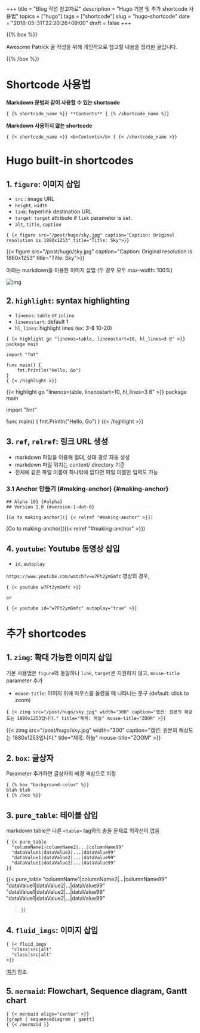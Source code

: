 +++
title = "Blog 작성 참고자료"
description = "Hugo 기본 및 추가 shortcode 사용법"
topics = ["hugo"]
tags = ["shortcode"]
slug = "hugo-shortcode"
date = "2018-05-31T22:20:26+09:00"
draft = false
+++

{{% box %}}

Awesome Patrick 글 작성을 위해 개인적으로 참고할 내용을 정리한 글입니다.

{{% /box %}}

# Shortcode 사용법

**Markdown 문법과 같이 사용할 수 있는 shortcode**

```
{ {% shortcode_name %}} **Contents** { {% /shortcode_name %}}
```

**Markdown 사용하지 않는 shortcode**

```
{ {< shortcode_name >}} <b>Contents</b> { {< /shortcode_name >}}
```

# Hugo built-in shortcodes

## 1. `figure`: 이미지 삽입

- `src` : image URL
- `height`, `width`
- `link`: hyperlink destination URL
- `target`: `target` attribute if `link` parameter is set.
- `alt`, `title`, `caption`

```
{ {< figure src="/post/hugo/sky.jpg" caption="Caption: Original resolution is 1880x1253" title="Title: Sky">}}
```

{{< figure src="/post/hugo/sky.jpg" caption="Caption: Original resolution is 1880x1253" title="Title: Sky">}}

아래는 markdown을 이용한 이미지 삽입 (두 경우 모두 max-width: 100%)

![img](/post/hugo/sky.jpg)

## 2. `highlight`: syntax highlighting

- `linenos`: `table` or `inline`
- `linenostart`: default 1
- `hl_lines`: highlight lines (ex: 3-8 10-20)

```
{ {< highlight go "linenos=table, linenostart=10, hl_lines=3 6" >}}
package main

import "fmt"

func main() {
	fmt.Println("Hello, Go")
}
{ {< /highlight >}}
```

{{< highlight go "linenos=table, linenostart=10, hl_lines=3 6" >}}
package main

import "fmt"

func main() {
	fmt.Println("Hello, Go")
}
{{< /highlight >}}

## 3. `ref`, `relref`: 링크 URL 생성 

- markdown 파일을 이용해 절대, 상대 경로 자동 성성
- markdown 파일 위치는 content/ directory 기준
- 전체에 같은 파일 이름이 하나밖에 없다면 파일 이름만 입력도 가능

### 3.1 Anchor 만들기 (#making-anchor) {#making-anchor}

```
## Alpha 101 {#alpha}
## Version 1.0 {#version-1-dot-0}
```

```
[Go to making-anchor]({ {< relref "#making-anchor" >}})
```

[Go to making-anchor]({{< relref "#making-anchor" >}})

## 4. `youtube`: Youtube 동영상 삽입

- `id`, `autoplay`

`https://www.youtube.com/watch?v=w7Ft2ymGmfc` 영상의 경우,

```
{ {< youtube w7Ft2ymGmfc >}}

or

{ {< youtube id="w7Ft2ymGmfc" autoplay="true" >}}
```

# 추가 shortcodes

## 1. `zimg`: 확대 가능한 이미지 삽입

기본 사용법은 `figure`와 동일하나 `link`, `target`은 지원하지 않고, `mouse-title` parameter 추가

- `mouse-title`: 이미지 위에 마우스를 올렸을 때 나타나는 문구 (default: click to zoom)

```
{ {< zimg src="/post/hugo/sky.jpg" width="300" caption="캡션: 원본의 해상도는 1880x1253입니다." title="제목: 하늘" mouse-title="ZOOM" >}}
```

{{< zimg src="/post/hugo/sky.jpg" width="300" caption="캡션: 원본의 해상도는 1880x1253입니다." title="제목: 하늘" mouse-title="ZOOM" >}}

## 2. `box`: 글상자

Parameter 추가하면 글상자의 배경 색상으로 지정

```
{ {% box "background-color" %}}
blah blah
{ {% /box %}}
```

## 3. `pure_table`: 테이블 삽입

markdown table은 다른 `<table>` tag와의 충돌 문제로 외곽선이 없음

```
{ {< pure_table
  "columnName1|columnName2|...|columnName99"
  "dataValue1|dataValue2|...|dataValue99"
  "dataValue1|dataValue2|...|dataValue99"
  "dataValue1|dataValue2|...|dataValue99"
}}
```

{{< pure_table
  "columnName1|columnName2|...|columnName99"
  "dataValue1|dataValue2|...|dataValue99"
  "dataValue1|dataValue2|...|dataValue99"
  "dataValue1|dataValue2|...|dataValue99"
>}}

## 4. `fluid_imgs`: 이미지 삽입

```
{ {< fluid_imgs
  "class|src|alt"
  "class|src|alt"
>}}
```

[여기](http://yoshiharuyamashita.com/post/hugo-shortcode-to-show-multiple-images/) 참조

## 5. `mermaid`: Flowchart, Sequence diagram, Gantt chart

```
{ {< mermaid align="center" >}}
[graph | sequenceDiagram | gantt]
{ {< /mermaid }}
```



